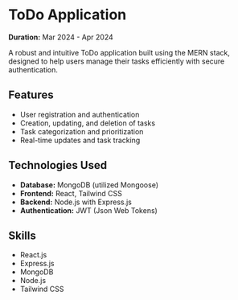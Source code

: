 # ToDo Application

**Duration:** Mar 2024 - Apr 2024

A robust and intuitive ToDo application built using the MERN stack, designed to help users manage their tasks efficiently with secure authentication.

## Features
- User registration and authentication
- Creation, updating, and deletion of tasks
- Task categorization and prioritization
- Real-time updates and task tracking

## Technologies Used
- **Database:** MongoDB (utilized Mongoose)
- **Frontend:** React, Tailwind CSS
- **Backend:** Node.js with Express.js
- **Authentication:** JWT (Json Web Tokens)

## Skills
- React.js
- Express.js
- MongoDB
- Node.js
- Tailwind CSS

